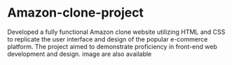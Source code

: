 # Amazon-clone-project
Developed a fully functional Amazon clone website utilizing HTML and CSS to replicate the user interface and design of the popular e-commerce platform. The project aimed to demonstrate proficiency in front-end web development and design. 
image are also available
